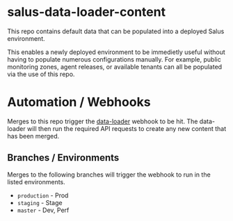# salus-data-loader-content

This repo contains default data that can be populated into a deployed Salus environment.

This enables a newly deployed environment to be immedietly useful without having to populate numerous configurations manually.  For example, public monitoring zones, agent releases, or available tenants can all be populated via the use of this repo.

# Automation / Webhooks

Merges to this repo trigger the [data-loader](https://github.com/racker/salus-tools/tree/master/data-loader) webhook to be hit.  The data-loader will then run the required API requests to create any new content that has been merged.

## Branches / Environments

Merges to the following branches will trigger the webhook to run in the listed environments.

* `production` - Prod
* `staging` - Stage
* `master` - Dev, Perf
